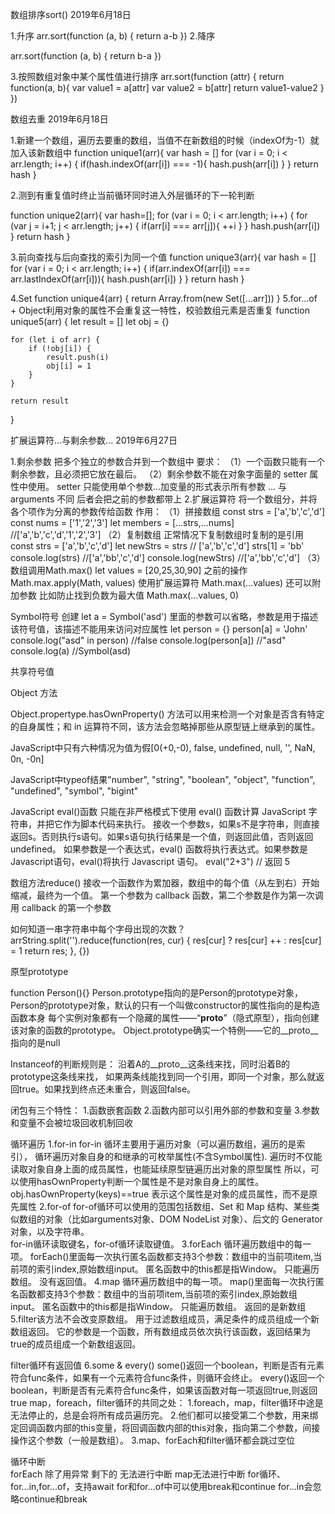 数组排序sort() 2019年6月18日

1.升序
arr.sort(function (a, b) {
  return a-b
})
2.降序

arr.sort(function (a, b) {
  return b-a
})

3.按照数组对象中某个属性值进行排序
arr.sort(function (attr) {
  return function(a, b){
    var value1 = a[attr]
    var value2 = b[attr]
    return value1-value2
  }
})


数组去重 2019年6月18日

1.新建一个数组，遍历去要重的数组，当值不在新数组的时候（indexOf为-1）就加入该新数组中
function unique1(arr){
  var hash = []
  for (var i = 0; i < arr.length; i++) {
     if(hash.indexOf(arr[i]) === -1){
      hash.push(arr[i])
     }
  }
  return hash
}

2.测到有重复值时终止当前循环同时进入外层循环的下一轮判断

function unique2(arr){
  var hash=[];
  for (var i = 0; i < arr.length; i++) {
    for (var j = i+1; j < arr.length; j++) {
      if(arr[i] === arr[j]){
        ++i
      }
    }
      hash.push(arr[i])
  }
  return hash
}

3.前向查找与后向查找的索引为同一个值
function unique3(arr){
  var hash = []
  for (var i = 0; i < arr.length; i++) {
     if(arr.indexOf(arr[i]) === arr.lastIndexOf(arr[i])){
      hash.push(arr[i])
     }
  }
  return hash
}

4.Set
function unique4(arr) {
    return Array.from(new Set([...arr]))
}
5.for...of + Object利用对象的属性不会重复这一特性，校验数组元素是否重复
function unique5(arr) {
    let result = []
    let obj = {}

    for (let i of arr) {
        if (!obj[i]) {
            result.push(i)
            obj[i] = 1
        }
    }
    
    return result
}


扩展运算符...与剩余参数... 2019年6月27日

1.剩余参数 把多个独立的参数合并到一个数组中
要求：
（1）一个函数只能有一个剩余参数，且必须把它放在最后。
（2）剩余参数不能在对象字面量的 setter 属性中使用。
setter 只能使用单个参数...加变量的形式表示所有参数
... 与 arguments 不同 后者会把之前的参数都带上
2.扩展运算符 将一个数组分，并将各个项作为分离的参数传给函数
作用：
（1）拼接数组
  const strs = ['a','b','c','d']
  const nums = ['1','2','3']
  let members = [...strs,...nums] //['a','b','c','d','1','2','3']
（2）复制数组
正常情况下复制数组时复制的是引用
  const strs = ['a','b','c','d']
  let newStrs = strs // ['a','b','c','d']
  strs[1] = 'bb'
  console.log(strs)  //['a','bb','c','d']
  console.log(newStrs) //['a','bb','c','d']
（3）数组调用Math.max()
let values = [20,25,30,90]
之前的操作 
Math.max.apply(Math, values)
使用扩展运算符
Math.max(...values)
还可以附加参数 比如防止找到负数为最大值 
Math.max(...values, 0)

Symbol符号
创建
let a = Symbol('asd') 里面的参数可以省略，参数是用于描述该符号值，该描述不能用来访问对应属性
let person = {}
person[a] = 'John'
console.log("asd" in person)  //false
console.log(person[a])        //"asd"
console.log(a)                //Symbol(asd)

共享符号值

Object 方法

Object.propertype.hasOwnProperty() 方法可以用来检测一个对象是否含有特定的自身属性；和 in 运算符不同，该方法会忽略掉那些从原型链上继承到的属性。

JavaScript中只有六种情况为值为假[0(+0,-0), false, undefined, null, '', NaN, 0n, -0n]

JavaScript中typeof结果"number", "string", "boolean", "object", "function", "undefined", "symbol", "bigint"

JavaScript eval()函数 只能在非严格模式下使用
eval() 函数计算 JavaScript 字符串，并把它作为脚本代码来执行。
接收一个参数s，如果s不是字符串，则直接返回s。否则执行s语句。如果s语句执行结果是一个值，则返回此值，否则返回undefined。
如果参数是一个表达式，eval() 函数将执行表达式。如果参数是Javascript语句，eval()将执行 Javascript 语句。
eval("2+3")	// 返回 5



数组方法reduce()
接收一个函数作为累加器，数组中的每个值（从左到右）开始缩减，最终为一个值。
第一个参数为 callback 函数，第二个参数是作为第一次调用 callback 的第一个参数

如何知道一串字符串中每个字母出现的次数？
arrString.split('').reduce(function(res, cur) {
    res[cur] ? res[cur] ++ : res[cur] = 1
    return res;
}, {})

原型prototype

function Person(){}
Person.prototype指向的是Person的prototype对象，
Person的prototype对象，默认的只有一个叫做constructor的属性指向的是构造函数本身
每个实例对象都有一个隐藏的属性——“__proto__”（隐式原型），指向创建该对象的函数的prototype。
Object.prototype确实一个特例——它的__proto__指向的是null


Instanceof的判断规则是：
沿着A的__proto__这条线来找，同时沿着B的prototype这条线来找，
如果两条线能找到同一个引用，即同一个对象，那么就返回true。如果找到终点还未重合，则返回false。



闭包有三个特性：
1.函数嵌套函数 
2.函数内部可以引用外部的参数和变量 
3.参数和变量不会被垃圾回收机制回收





循环遍历
1.for-in
  for-in 循环主要用于遍历对象（可以遍历数组，遍历的是索引），
         循环遍历对象自身的和继承的可枚举属性(不含Symbol属性).
  遍历时不仅能读取对象自身上面的成员属性，也能延续原型链遍历出对象的原型属性
  所以，可以使用hasOwnProperty判断一个属性是不是对象自身上的属性。
  obj.hasOwnProperty(keys)==true 表示这个属性是对象的成员属性，而不是原先属性
2.for-of
  for-of循环可以使用的范围包括数组、Set 和 Map 结构、某些类似数组的对象（比如arguments对象、DOM NodeList 对象）、后文的 Generator 对象，以及字符串。  
  for-in循环读取键名，for-of循环读取键值。
3.forEach
  循环遍历数组中的每一项。
  forEach()里面每一次执行匿名函数都支持3个参数：数组中的当前项item,当前项的索引index,原始数组input。
  匿名函数中的this都是指Window。
  只能遍历数组。
  没有返回值。
4.map
  循环遍历数组中的每一项。
  map()里面每一次执行匿名函数都支持3个参数：数组中的当前项item,当前项的索引index,原始数组input。
  匿名函数中的this都是指Window。
  只能遍历数组。
  返回的是新数组
5.filter该方法不会改变原数组。
  用于过滤数组成员，满足条件的成员组成一个新数组返回。
  它的参数是一个函数，所有数组成员依次执行该函数，返回结果为true的成员组成一个新数组返回。

  filter循环有返回值
6.some & every()
  some()返回一个boolean，判断是否有元素符合func条件，如果有一个元素符合func条件，则循环会终止。
  every()返回一个boolean，判断是否有元素符合func条件，如果该函数对每一项返回true,则返回true
map，foreach，filter循环的共同之处：
  1.foreach，map，filter循环中途是无法停止的，总是会将所有成员遍历完。
  2.他们都可以接受第二个参数，用来绑定回调函数内部的this变量，将回调函数内部的this对象，指向第二个参数，间接操作这个参数（一般是数组）。
  3.map、forEach和filter循环都会跳过空位

循环中断  
forEach 除了用异常  剩下的 无法进行中断
map无法进行中断
for循环、for...in,for...of，支持await
for和for...of中可以使用break和continue
for...in会忽略continue和break
